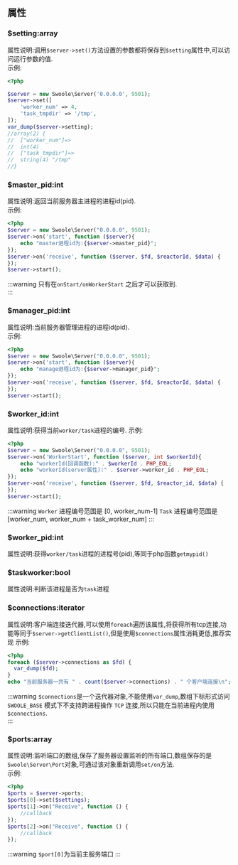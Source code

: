## 属性

### $setting:array
属性说明:调用`$server->set()`方法设置的参数都将保存到`$setting`属性中,可以访问运行参数的值.  
示例:  
```php
<?php

$server = new Swoole\Server('0.0.0.0', 9501);
$server->set([
    'worker_num' => 4,
    'task_tmpdir' => '/tmp',
]);
var_dump($server->setting);
//array(2) {
//  ["worker_num"]=>
//  int(4)
//  ["task_tmpdir"]=>
//  string(4) "/tmp"
//}
```

### $master_pid:int
属性说明:返回当前服务器主进程的进程id(pid).  
示例:  
```php
<?php
$server = new Swoole\Server("0.0.0.0", 9501);
$server->on('start', function ($server){
    echo "master进程id为:{$server->master_pid}";
});
$server->on('receive', function ($server, $fd, $reactorId, $data) {
});
$server->start();
```

:::warning
只有在`onStart/onWorkerStart` 之后才可以获取到.  
:::

### $manager_pid:int
属性说明:当前服务器管理进程的进程id(pid).   
示例:  
```php
<?php
$server = new Swoole\Server("0.0.0.0", 9501);
$server->on('start', function ($server){
    echo "manage进程id为:{$server->manager_pid}";
});
$server->on('receive', function ($server, $fd, $reactorId, $data) {
});
$server->start();
```


### $worker_id:int
属性说明:获得当前`worker/task`进程的编号.
示例:  
```php
<?php
$server = new Swoole\Server("0.0.0.0", 9501);
$server->on('WorkerStart', function ($server, int $workerId){
    echo "workerId(回调函数):" . $workerId . PHP_EOL;
    echo "workerId(server属性):" . $server->worker_id . PHP_EOL;
});
$server->on('receive', function ($server, $fd, $reactor_id, $data) {
});
$server->start();
```

:::warning
`Worker` 进程编号范围是 \[0, worker_num-1\]
`Task` 进程编号范围是 \[worker_num, worker_num + task_worker_num\]
:::

### $worker_pid:int
属性说明:获得`worker/task`进程的进程号(pid),等同于php函数`getmypid()`


### $taskworker:bool
属性说明:判断该进程是否为`task`进程

### $connections:iterator
属性说明:客户端连接迭代器,可以使用`foreach`遍历该属性,将获得所有tcp连接,功能等同于`$server->getClientList()`,但是使用`$connections`属性消耗更低,推荐实现
示例:  
```php
<?php
foreach ($server->connections as $fd) {
  var_dump($fd);
}
echo "当前服务器一共有 " . count($server->connections) . " 个客户端连接\n";
```
:::warning
`$connections`是一个迭代器对象,不能使用`var_dump`,数组下标形式访问
`SWOOLE_BASE` 模式下不支持跨进程操作 `TCP` 连接,所以只能在当前进程内使用 `$connections`.  
:::

### $ports:array
属性说明:监听端口的数组,保存了服务器设置监听的所有端口,数组保存的是`Swoole\Server\Port`对象,可通过该对象重新调用`set/on`方法.  
示例:  
```php
<?php
$ports = $server->ports;
$ports[0]->set($settings);
$ports[1]->on("Receive", function () {
    //callback
});
$ports[2]->on("Receive", function () {
    //callback
});
```
:::warning
`$port[0]`为当前主服务端口
:::
